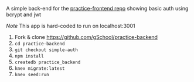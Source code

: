 A simple back-end for the [practice-frontend repo](https://github.com/gSchool/practice-backend) showing basic auth using bcrypt and jwt

*Note* This app is hard-coded to run on localhost:3001

1. Fork & clone https://github.com/gSchool/practice-backend
1. `cd practice-backend`
1. `git checkout simple-auth`
1. `npm install`
1. `createdb practice_backend`
1. `knex migrate:latest`
1. `knex seed:run`